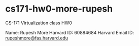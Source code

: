 cs171-hw0-more-rupesh
=====================

CS-171 Virtualization class HW0

Name: Rupesh More
Harvard ID: 60884684
Harvard Email ID: rupeshmore@fas.harvard.edu
